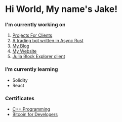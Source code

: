 <body>
  <h1>Hi World, My name's Jake!</h1>
    <div id="about">
      <p>
        <h3>I'm currently working on</h3>
          <ol>
            <li><a href="https://www.upwork.com/freelancers/~01dea77e1b0c441241">Projects For Clients</a></li>
            <li><a href="https://github.com/nultinator/arb-bot">A trading bot written in Async Rust</a></li>
            <li><a href="https://medium.com/@nultinator">My Blog</a></li>
            <li><a href="https://nultinator.github.io/">My Website</a></li>
            <li><a href="https://github.com/nultinator/juliaBlockExplorer">Julia Block Explorer client</a></li>
          </ol>
          <h3>I’m currently learning</h3>
        <ul>
          <li>Solidity</li>
          <li>React</li>
        </ul>
        <h3>Certificates</h3>
          <ul>
          <li><a href="https://certificates.saylor.org/16500cb6-98f7-447f-8961-1eeac5a94290">C++ Programming</a></li>
            <li><a href="https://learn.saylor.org/pluginfile.php/1/tool_certificate/issues/1675189572/1195521366JN.pdf">Bitcoin for Developers</a></li>
          </ul>
       </p>
</body>
